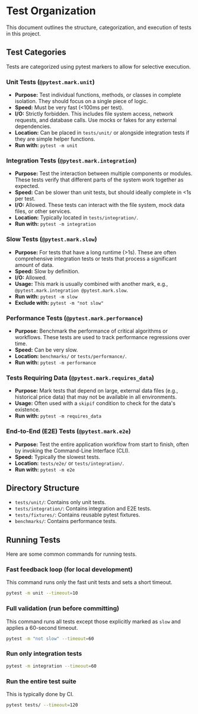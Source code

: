 # Test Organization

This document outlines the structure, categorization, and execution of tests in this project.

## Test Categories

Tests are categorized using pytest markers to allow for selective execution.

### Unit Tests (`@pytest.mark.unit`)
- **Purpose:** Test individual functions, methods, or classes in complete isolation. They should focus on a single piece of logic.
- **Speed:** Must be very fast (<100ms per test).
- **I/O:** Strictly forbidden. This includes file system access, network requests, and database calls. Use mocks or fakes for any external dependencies.
- **Location:** Can be placed in `tests/unit/` or alongside integration tests if they are simple helper functions.
- **Run with:** `pytest -m unit`

### Integration Tests (`@pytest.mark.integration`)
- **Purpose:** Test the interaction between multiple components or modules. These tests verify that different parts of the system work together as expected.
- **Speed:** Can be slower than unit tests, but should ideally complete in <1s per test.
- **I/O:** Allowed. These tests can interact with the file system, mock data files, or other services.
- **Location:** Typically located in `tests/integration/`.
- **Run with:** `pytest -m integration`

### Slow Tests (`@pytest.mark.slow`)
- **Purpose:** For tests that have a long runtime (>1s). These are often comprehensive integration tests or tests that process a significant amount of data.
- **Speed:** Slow by definition.
- **I/O:** Allowed.
- **Usage:** This mark is usually combined with another mark, e.g., `@pytest.mark.integration @pytest.mark.slow`.
- **Run with:** `pytest -m slow`
- **Exclude with:** `pytest -m "not slow"`

### Performance Tests (`@pytest.mark.performance`)
- **Purpose:** Benchmark the performance of critical algorithms or workflows. These tests are used to track performance regressions over time.
- **Speed:** Can be very slow.
- **Location:** `benchmarks/` or `tests/performance/`.
- **Run with:** `pytest -m performance`

### Tests Requiring Data (`@pytest.mark.requires_data`)
- **Purpose:** Mark tests that depend on large, external data files (e.g., historical price data) that may not be available in all environments.
- **Usage:** Often used with a `skipif` condition to check for the data's existence.
- **Run with:** `pytest -m requires_data`

### End-to-End (E2E) Tests (`@pytest.mark.e2e`)
- **Purpose:** Test the entire application workflow from start to finish, often by invoking the Command-Line Interface (CLI).
- **Speed:** Typically the slowest tests.
- **Location:** `tests/e2e/` or `tests/integration/`.
- **Run with:** `pytest -m e2e`

## Directory Structure

- `tests/unit/`: Contains only unit tests.
- `tests/integration/`: Contains integration and E2E tests.
- `tests/fixtures/`: Contains reusable pytest fixtures.
- `benchmarks/`: Contains performance tests.

## Running Tests

Here are some common commands for running tests.

### Fast feedback loop (for local development)
This command runs only the fast unit tests and sets a short timeout.

```bash
pytest -m unit --timeout=10
```

### Full validation (run before committing)
This command runs all tests except those explicitly marked as `slow` and applies a 60-second timeout.

```bash
pytest -m "not slow" --timeout=60
```

### Run only integration tests
```bash
pytest -m integration --timeout=60
```

### Run the entire test suite
This is typically done by CI.

```bash
pytest tests/ --timeout=120
```